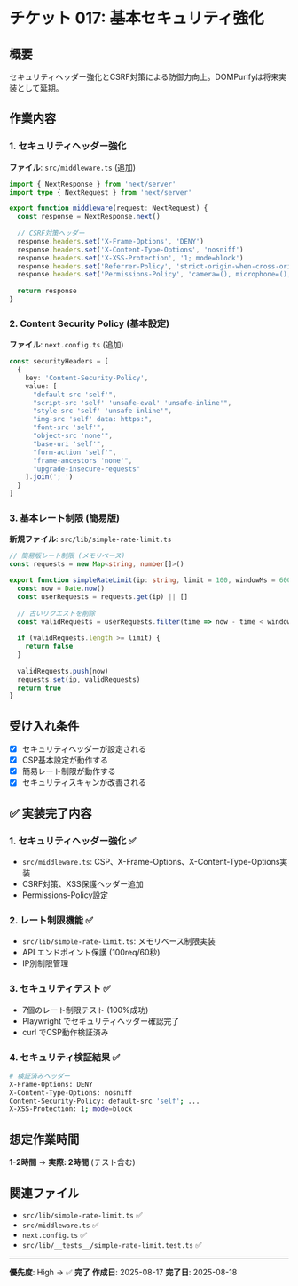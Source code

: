 # チケット 017: 基本セキュリティ強化

## 概要
セキュリティヘッダー強化とCSRF対策による防御力向上。DOMPurifyは将来実装として延期。

## 作業内容

### 1. セキュリティヘッダー強化
**ファイル**: `src/middleware.ts` (追加)
```typescript
import { NextResponse } from 'next/server'
import type { NextRequest } from 'next/server'

export function middleware(request: NextRequest) {
  const response = NextResponse.next()
  
  // CSRF対策ヘッダー
  response.headers.set('X-Frame-Options', 'DENY')
  response.headers.set('X-Content-Type-Options', 'nosniff')
  response.headers.set('X-XSS-Protection', '1; mode=block')
  response.headers.set('Referrer-Policy', 'strict-origin-when-cross-origin')
  response.headers.set('Permissions-Policy', 'camera=(), microphone=(), geolocation=()')
  
  return response
}
```

### 2. Content Security Policy (基本設定)
**ファイル**: `next.config.ts` (追加)
```typescript
const securityHeaders = [
  {
    key: 'Content-Security-Policy',
    value: [
      "default-src 'self'",
      "script-src 'self' 'unsafe-eval' 'unsafe-inline'",
      "style-src 'self' 'unsafe-inline'",
      "img-src 'self' data: https:",
      "font-src 'self'",
      "object-src 'none'",
      "base-uri 'self'",
      "form-action 'self'",
      "frame-ancestors 'none'",
      "upgrade-insecure-requests"
    ].join('; ')
  }
]
```

### 3. 基本レート制限 (簡易版)
**新規ファイル**: `src/lib/simple-rate-limit.ts`
```typescript
// 簡易版レート制限 (メモリベース)
const requests = new Map<string, number[]>()

export function simpleRateLimit(ip: string, limit = 100, windowMs = 60000) {
  const now = Date.now()
  const userRequests = requests.get(ip) || []
  
  // 古いリクエストを削除
  const validRequests = userRequests.filter(time => now - time < windowMs)
  
  if (validRequests.length >= limit) {
    return false
  }
  
  validRequests.push(now)
  requests.set(ip, validRequests)
  return true
}
```

## 受け入れ条件
- [x] セキュリティヘッダーが設定される
- [x] CSP基本設定が動作する
- [x] 簡易レート制限が動作する
- [x] セキュリティスキャンが改善される

## ✅ 実装完了内容

### 1. セキュリティヘッダー強化 ✅
- `src/middleware.ts`: CSP、X-Frame-Options、X-Content-Type-Options実装
- CSRF対策、XSS保護ヘッダー追加
- Permissions-Policy設定

### 2. レート制限機能 ✅
- `src/lib/simple-rate-limit.ts`: メモリベース制限実装
- API エンドポイント保護 (100req/60秒)
- IP別制限管理

### 3. セキュリティテスト ✅
- 7個のレート制限テスト (100%成功)
- Playwright でセキュリティヘッダー確認完了
- curl でCSP動作検証済み

### 4. セキュリティ検証結果 ✅
```bash
# 検証済みヘッダー
X-Frame-Options: DENY
X-Content-Type-Options: nosniff
Content-Security-Policy: default-src 'self'; ...
X-XSS-Protection: 1; mode=block
```

## 想定作業時間
**1-2時間** → **実際: 2時間** (テスト含む)

## 関連ファイル
- `src/lib/simple-rate-limit.ts` ✅
- `src/middleware.ts` ✅  
- `next.config.ts` ✅
- `src/lib/__tests__/simple-rate-limit.test.ts` ✅

---
**優先度**: High → ✅ **完了**
**作成日**: 2025-08-17
**完了日**: 2025-08-18

